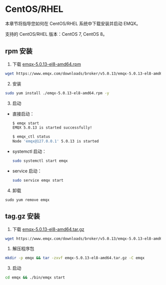 # CentOS/RHEL

本章节将指导您如何在 CentOS/RHEL 系统中下载安装并启动 EMQX。

支持的 CentOS/RHEL 版本：CentOS 7, CentOS 8。

## rpm 安装

1. 下载 [emqx-5.0.13-el8-amd64.rpm](https://www.emqx.com/downloads/broker/v5.0.13/emqx-5.0.13-el8-amd64.rpm)

```bash
wget https://www.emqx.com/downloads/broker/v5.0.13/emqx-5.0.13-el8-amd64.rpm
```

2. 安装

```bash
sudo yum install ./emqx-5.0.13-el8-amd64.rpm -y
```

3. 启动

- 直接启动：

  ```bash
  $ emqx start
  EMQX 5.0.13 is started successfully!

  $ emqx_ctl status
  Node 'emqx@127.0.0.1' 5.0.13 is started
  ```

- systemctl 启动：

  ```bash
  sudo systemctl start emqx
  ```

- service 启动：

  ```bash
  sudo service emqx start
  ```

4. 卸载

  ```shell
  sudo yum remove emqx
  ```

## tag.gz 安装

1. 下载 [emqx-5.0.13-el8-amd64.tar.gz](https://www.emqx.com/downloads/broker/v5.0.13/emqx-5.0.13-el8-amd64.tar.gz)

```bash
wget https://www.emqx.com/downloads/broker/v5.0.13/emqx-5.0.13-el8-amd64.tar.gz
```

1. 解压程序包

```bash
mkdir -p emqx && tar -zxvf emqx-5.0.13-el8-amd64.tar.gz -C emqx
```

3. 启动

```bash
cd emqx && ./bin/emqx start
```
